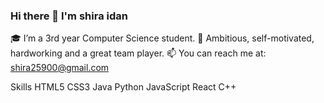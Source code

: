 ### Hi there 👋 I'm shira idan

🎓 I’m a 3rd year Computer Science student.
💪 Ambitious, self-motivated, hardworking and a great team player.
📫 You can reach me at: shira25900@gmail.com


Skills
HTML5 CSS3 Java Python JavaScript React C++   
<!--
**shiraIdan/shiraIdan** is a ✨ _special_ ✨ repository because its `README.md` (this file) appears on your GitHub profile.

Here are some ideas to get you started:

- 🔭 I’m currently working on ...
- 🌱 I’m currently learning ...
- 👯 I’m looking to collaborate on ...
- 🤔 I’m looking for help with ...
- 💬 Ask me about ...
- 📫 How to reach me: ...
- 😄 Pronouns: ...
- ⚡ Fun fact: ...
-->

